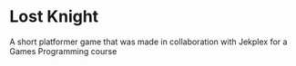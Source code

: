 # Lost Knight
 A short platformer game that was made in collaboration with Jekplex for a Games Programming course
